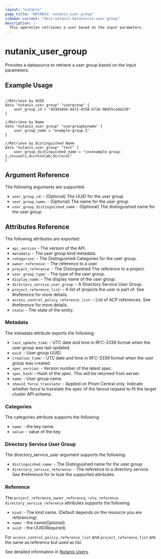 ```yaml
---
layout: "nutanix"
page_title: "NUTANIX: nutanix_user_group"
sidebar_current: "docs-nutanix-datasource-user-group"
description: |-
  This operation retrieves a user based on the input parameters.
---
```


# nutanix_user_group

Provides a datasource to retrieve a user group based on the input parameters.

## Example Usage

```hcl

//Retrieve by UUID
data "nutanix_user_group" "usergroup" {
	user_group_id = "dd30a856-8e72-4158-b716-98455ceda220"
}

//Retrieve by Name
data "nutanix_user_group" "usergroupbyname" {
	user_group_name = "example-group-1"
}

//Retrieve by Distinguished Name
data "nutanix_user_group" "test" {
	user_group_distinguished_name = "cn=example-group-1,cn=users,dc=ntnxlab,dc=local"
}
```




## Argument Reference

The following arguments are supported:

* `user_group_id`: - (Optional) The UUID for the user group
* `user_group_name`: - (Optional) The name for the user group
* `user_group_distinguished_name` - (Optional) The distinguished name for the user group

## Attributes Reference

The following attributes are exported:

* `api_version` - The version of the API.
* `metadata`: - The user group kind metadata.
* `categories`: - The Distinguished Categories for the user group.
* `owner_reference`: - The reference to a user.
* `project_reference`: - The Distinguished The reference to a project.
* `user_group_type`: - The type of the user group.
* `display_name`: - The display name of the user group.
* `directory_service_user_group`: - A Directory Service User Group.
* `project_reference_list`: - A list of projects the user is part of. See #reference for more details.
* `access_control_policy_reference_list`: - List of ACP references. See #reference for more details.
* `state`: - The state of the entity.

### Metadata

The metadata attribute exports the following:

* `last_update_time`: - UTC date and time in RFC-3339 format when the user group was last updated.
* `uuid`: - User group UUID.
* `creation_time`: - UTC date and time in RFC-3339 format when the user group was created.
* `spec_version`: - Version number of the latest spec.
* `spec_hash`: - Hash of the spec. This will be returned from server.
* `name`: - User group name.
* `should_force_translate`: - Applied on Prism Central only. Indicate whether force to translate the spec of the fanout request to fit the target cluster API schema.

### Categories

The categories attribute supports the following:

* `name`: - the key name.
* `value`: - value of the key.

### Directory Service User Group

The directory_service_user argument supports the following:

* `distinguished_name`: - The Distinguished name for the user group
* `directory_service_reference`: - The reference to a directory service. See #reference for to look the supported attributes. 


### Reference

The `project_reference`, `owner_reference`, `role_reference` `directory_service_reference` attributes supports the following:

* `kind`: - The kind name. (Default depends on the resource you are referencing)
* `name`: - the name(Optional).
* `uuid`: - the UUID(Required).

For `access_control_policy_reference_list` and `project_reference_list` are the same as reference but used as list.

See detailed information in [Nutanix Users](https://www.nutanix.dev/api_references/prism-central-v3/#/ec9f993c00b11-get-a-existing-user-group).
